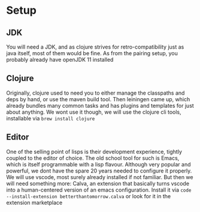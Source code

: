 # Setup

## JDK
You will need a JDK, and as clojure strives for retro-compatibility just as java itself, most of them would be fine. As from the pairing setup, you probably already have openJDK 11 installed

## Clojure
Originally, clojure used to need you to either manage the classpaths and deps by hand, or use the maven build tool. Then leiningen came up, which already bundles many common tasks and has plugins and templates for just about anything. We wont use it though, we will use the clojure cli tools, installable via `brew install clojure`

## Editor
One of the selling point of lisps is their development experience, tightly coupled to the editor of choice. The old school tool for such is Emacs, which is itself programmable with a lisp flavour. Although very popular and powerful, we dont have the spare 20 years needed to configure it properly. We will use vscode, most surely already installed if not familiar.
But then we will need something more: Calva, an extension that basically turns vscode into a human-centered version of an emacs configuration. Install it via `code --install-extension betterthantomorrow.calva` or look for it in the extension marketplace